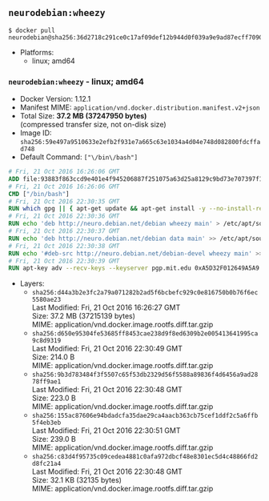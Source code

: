 ## `neurodebian:wheezy`

```console
$ docker pull neurodebian@sha256:36d2718c291ce0c17af09def12b944d0f039a9e9ad87ecff70900d1892c0c787
```

-	Platforms:
	-	linux; amd64

### `neurodebian:wheezy` - linux; amd64

-	Docker Version: 1.12.1
-	Manifest MIME: `application/vnd.docker.distribution.manifest.v2+json`
-	Total Size: **37.2 MB (37247950 bytes)**  
	(compressed transfer size, not on-disk size)
-	Image ID: `sha256:59e497a9510633e2efb2f931e7a665c63e1034a4d04e748d082800fdcffad748`
-	Default Command: `["\/bin\/bash"]`

```dockerfile
# Fri, 21 Oct 2016 16:26:06 GMT
ADD file:93883f863ccd9e401e4f945206887f251075a63d25a8129c9bd73e707397f109 in / 
# Fri, 21 Oct 2016 16:26:06 GMT
CMD ["/bin/bash"]
# Fri, 21 Oct 2016 22:30:35 GMT
RUN which gpg || { apt-get update && apt-get install -y --no-install-recommends gnupg dirmngr && rm -rf /var/lib/apt/lists/*; }
# Fri, 21 Oct 2016 22:30:36 GMT
RUN echo 'deb http://neuro.debian.net/debian wheezy main' > /etc/apt/sources.list.d/neurodebian.sources.list
# Fri, 21 Oct 2016 22:30:37 GMT
RUN echo 'deb http://neuro.debian.net/debian data main' >> /etc/apt/sources.list.d/neurodebian.sources.list
# Fri, 21 Oct 2016 22:30:38 GMT
RUN echo '#deb-src http://neuro.debian.net/debian-devel wheezy main' >> /etc/apt/sources.list.d/neurodebian.sources.list
# Fri, 21 Oct 2016 22:30:39 GMT
RUN apt-key adv --recv-keys --keyserver pgp.mit.edu 0xA5D32F012649A5A9
```

-	Layers:
	-	`sha256:d44a3b2e3fc2a79a071282b2ad5f6bcbefc929c0e816750b0b76f6ec5580ae23`  
		Last Modified: Fri, 21 Oct 2016 16:26:27 GMT  
		Size: 37.2 MB (37215139 bytes)  
		MIME: application/vnd.docker.image.rootfs.diff.tar.gzip
	-	`sha256:d650e95304fe53685ff8453cae238d9f8ed6309b2e005413641995ca9c8d9319`  
		Last Modified: Fri, 21 Oct 2016 22:30:49 GMT  
		Size: 214.0 B  
		MIME: application/vnd.docker.image.rootfs.diff.tar.gzip
	-	`sha256:9b3d783484f3f5507c65f53db2329d56f5588a89836f4d6456a9ad2878ff9ae1`  
		Last Modified: Fri, 21 Oct 2016 22:30:48 GMT  
		Size: 223.0 B  
		MIME: application/vnd.docker.image.rootfs.diff.tar.gzip
	-	`sha256:155ac87606e94bdadcfa35dae29ca4aacb363cb75cef1ddf2c5a6ffb5f4eb3eb`  
		Last Modified: Fri, 21 Oct 2016 22:30:51 GMT  
		Size: 239.0 B  
		MIME: application/vnd.docker.image.rootfs.diff.tar.gzip
	-	`sha256:c83d4f95735c09cedea4881c0afa972dbcf48e8301ec5d4c48866fd2d8fc21a4`  
		Last Modified: Fri, 21 Oct 2016 22:30:48 GMT  
		Size: 32.1 KB (32135 bytes)  
		MIME: application/vnd.docker.image.rootfs.diff.tar.gzip
